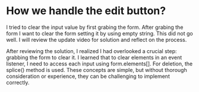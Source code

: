 

# How we handle the edit button? 

I tried to clear the input value by first grabing the form. After grabing the form I want to clear the form setting it by using empty string. This did not go well. I will review the update video for solution and reflect on the process. 

After reviewing the solution, I realized I had overlooked a crucial step: grabbing the form to clear it. I learned that to clear elements in an event listener, I need to access each input using form.elements[]. For deletion, the splice() method is used. These concepts are simple, but without thorough consideration or experience, they can be challenging to implement correctly. 